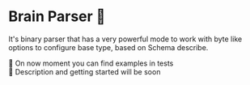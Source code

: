 # Brain Parser 🧠

It's binary parser that has a very powerful mode to work with byte like options to configure base type, based on Schema describe.  

📑 On now moment you can find examples in tests  
📑 Description and getting started will be soon